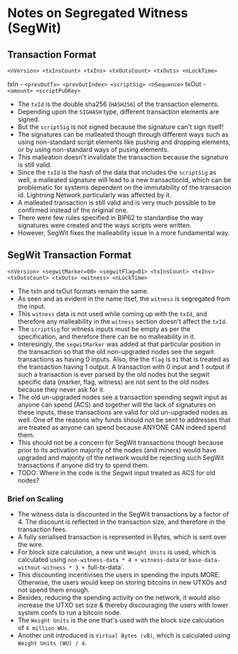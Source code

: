 # Notes on Segregated Witness (SegWit)

## Transaction Format
 `<nVersion> <txInsCount> <txIns> <txOutsCount> <txOuts> <nLockTime>`

txIn - `<prevOutTx> <prevOutIndex> <scriptSig> <nSequence>`
txOut - `<amount> <scriptPubKey>`

* The `txId` is the double sha256 (`HASH256`) of the transaction elements.
* Depending upon the `SIGHASH` type, different transaction elements are signed.
* But the `scriptSig` is not signed because the signature can't sign itself!
* The signatures can be malleated though through different ways such as using
 non-standard script elements like pushing and dropping elements, or by using 
 non-standard ways of pusing elements.
* This malleation doesn't invalidate the transaction because the signature is
 still valid.
* Since the `txId` is the hash of the data that includes the `scriptSig` as well,
 a malleated signature will lead to a new transactionId, which can be problematic
 for systems dependent on the immutability of the transacion id. Lightning Network
 particularly was affected by it.
* A malleated transaction is still valid and is very much possible to be confirmed
 instead of the original one.
* There were few rules specified in BIP62 to standardise the way signatures were
 created and the ways scripts were written.
* However, SegWit fixes the malleability issue in a more fundamental way.

## SegWit Transaction Format
 `<nVersion> <segwitMarker=00> <segwitFlag=01> <txInsCount> <txIns> <txOutsCount> <txOuts> <witness> <nLockTime>`

* The txIn and txOut formats remain the same.
* As seen and as evident in the name itsef, the `witness` is segregated from the
 input.
* This `witness` data is not used while coming up with the `txId`, and therefore
 any malleability in the `witness` section doesn't affect the `txId`.
* The `scriptSig` for witness inputs must be empty as per the specification, and
 therefore there can be no malleability in it.
* Interesingly, the `segwitMarker` was added at that particular position in the
 transaction so that the old non-upgraded nodes see the segwit transactions as
 having 0 inputs. Also, the the `flag` is `01` that is treated as the transaction
 having 1 output. A transaction with 0 input and 1 output if such a transaction
 is ever parsed by the old nodes but the segwit specific data (marker, flag, witness)
 are not sent to the old nodes because they never ask for it.
* The old un-upgraded nodes see a transaction spending segwit input as anyone can
 spend (ACS) and together will the lack of signatures on these inputs, these transactions
 are valid for old un-upgraded nodes as well. One of the reasons why funds should
 not be sent to addresses that are treated as anyone can spend because ANYONE 
 CAN indeed spend them.
* This should not be a concern for SegWit transactions though because prior to
 its activation majority of the nodes (and miners) would have upgraded and majority
 of the network would be rejecting such SegWit transactions if anyone did try to
 spend them.
* TODO: Where in the code is the Segwit input treated as ACS for old nodes?

### Brief on Scaling

* The witness data is discounted in the SegWit transactions by a factor of 4. The
 discount is reflected in the transaction size, and therefore in the transaction fees.
* A fully serialised transaction is represented in Bytes, which is sent over the
 wire.
* For block size calculation, a new unit `Weight Units` is used, which is calculated
 using `non-witness-data * 4 + witness-data` or `base-data-without-witness * 3 + `full-tx-data`.
* This discounting incentivises the users in spending the inputs MORE. Otherwise,
 the users would keep on storing bitcoins in new UTXOs and not spend them enough.
* Besides, reducing the spending activity on the network, it would also increase
 the UTXO set size & thereby discouraging the users with lower system confs to run
 a bitcoin node.
* The `Weight Units` is the one that's used with the block size calculation of
 `4 million WUs`.
* Another unit introduced is `Virtual Bytes (vB)`, which is calculated using 
 `Weight Units (WU) / 4`.
